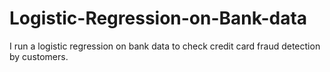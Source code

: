 # Logistic-Regression-on-Bank-data
I run a logistic regression on bank data to check credit card fraud detection by customers.
